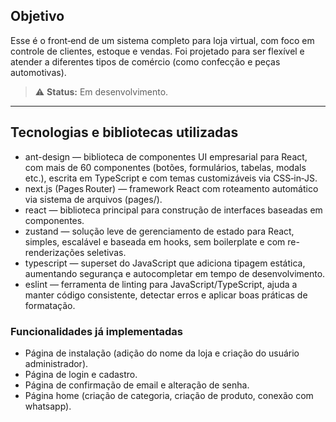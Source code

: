 ## Objetivo
Esse é o front‑end de um sistema completo para loja virtual, com foco em controle de clientes, estoque e vendas. Foi projetado para ser flexível e atender a diferentes tipos de comércio (como confecção e peças automotivas).

> ⚠️ **Status:** Em desenvolvimento.

<hr>

## Tecnologias e bibliotecas utilizadas
- ant-design — biblioteca de componentes UI empresarial para React, com mais de 60 componentes (botões, formulários, tabelas, modals etc.), escrita em TypeScript e com temas customizáveis via CSS‑in‑JS.
- next.js (Pages Router) — framework React com roteamento automático via sistema de arquivos (pages/).
- react — biblioteca principal para construção de interfaces baseadas em componentes.
- zustand — solução leve de gerenciamento de estado para React, simples, escalável e baseada em hooks, sem boilerplate e com re-renderizações seletivas.
- typescript — superset do JavaScript que adiciona tipagem estática, aumentando segurança e autocompletar em tempo de desenvolvimento.
- eslint — ferramenta de linting para JavaScript/TypeScript, ajuda a manter código consistente, detectar erros e aplicar boas práticas de formatação.

### Funcionalidades já implementadas
- Página de instalação (adição do nome da loja e criação do usuário administrador).
- Página de login e cadastro.
- Página de confirmação de email e alteração de senha.
- Página home (criação de categoria, criação de produto, conexão com whatsapp).